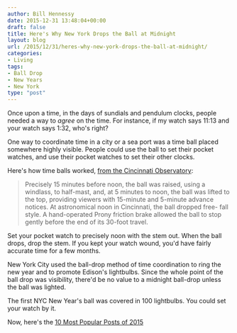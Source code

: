 ```yaml
---
author: Bill Hennessy
date: 2015-12-31 13:48:04+00:00
draft: false
title: Here's Why New York Drops the Ball at Midnight
layout: blog
url: /2015/12/31/heres-why-new-york-drops-the-ball-at-midnight/
categories:
- Living
tags:
- Ball Drop
- New Years
- New York
type: "post"
---
```


Once upon a time, in the days of sundials and pendulum clocks, people needed a way to _agree_ on the time. For instance, if my watch says 11:13 and your watch says 1:32, who's right?

One way to coordinate time in a city or a sea port was a time ball placed somewhere highly visible. People could use the ball to set their pocket watches, and use their pocket watches to set their other clocks.

Here's how time balls worked, [from the Cincinnati Observatory](https://www.cincinnatiobservatory.org/media/documents/How_Time_Balls_Worked.pdf):












> Precisely 15 minutes before noon, the ball was raised, using a windlass, to half-mast, and, at 5 minutes to noon, the ball was lifted to the top, providing viewers with 15-minute and 5-minute advance notices. At astronomical noon in Cincinnati, the ball dropped free- fall style. A hand-operated Prony friction brake allowed the ball to stop gently before the end of its 30-foot travel.


Set your pocket watch to precisely noon with the stem out. When the ball drops, drop the stem. If you kept your watch wound, you'd have fairly accurate time for a few months.

New York City used the ball-drop method of time coordination to ring the new year and to promote Edison's lightbulbs. Since the whole point of the ball drop was visibility, there'd be no value to a midnight ball-drop unless the ball was lighted.

The first NYC New Year's ball was covered in 100 lightbulbs. You could set your watch by it.

Now, here's the [10 Most Popular Posts of 2015](https://hennessysview.com/2015/12/23/top-10-posts-2015/)










